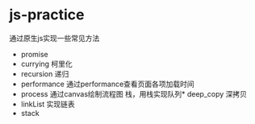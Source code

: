 # js-practice
通过原生js实现一些常见方法


* promise
* currying 柯里化
* recursion 递归
* performance 通过performance查看页面各项加载时间
* process 通过canvas绘制流程图
栈，用栈实现队列* deep_copy 深拷贝
* linkList 实现链表
* stack 